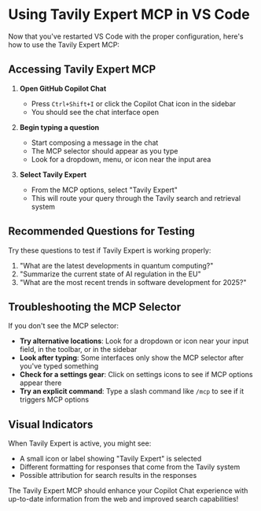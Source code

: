 # Using Tavily Expert MCP in VS Code

Now that you've restarted VS Code with the proper configuration, here's how to use the Tavily Expert MCP:

## Accessing Tavily Expert MCP

1. **Open GitHub Copilot Chat**
   - Press `Ctrl+Shift+I` or click the Copilot Chat icon in the sidebar
   - You should see the chat interface open

2. **Begin typing a question**
   - Start composing a message in the chat
   - The MCP selector should appear as you type
   - Look for a dropdown, menu, or icon near the input area

3. **Select Tavily Expert**
   - From the MCP options, select "Tavily Expert"
   - This will route your query through the Tavily search and retrieval system

## Recommended Questions for Testing

Try these questions to test if Tavily Expert is working properly:

1. "What are the latest developments in quantum computing?"
2. "Summarize the current state of AI regulation in the EU"
3. "What are the most recent trends in software development for 2025?"

## Troubleshooting the MCP Selector

If you don't see the MCP selector:

- **Try alternative locations**: Look for a dropdown or icon near your input field, in the toolbar, or in the sidebar
- **Look after typing**: Some interfaces only show the MCP selector after you've typed something
- **Check for a settings gear**: Click on settings icons to see if MCP options appear there
- **Try an explicit command**: Type a slash command like `/mcp` to see if it triggers MCP options

## Visual Indicators

When Tavily Expert is active, you might see:

- A small icon or label showing "Tavily Expert" is selected
- Different formatting for responses that come from the Tavily system
- Possible attribution for search results in the responses

The Tavily Expert MCP should enhance your Copilot Chat experience with up-to-date information from the web and improved search capabilities!
